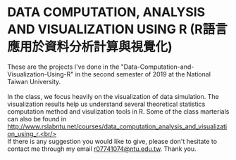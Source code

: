 # DATA COMPUTATION, ANALYSIS AND VISUALIZATION USING R (R語言應用於資料分析計算與視覺化)
These are the projects I've done in the "Data-Computation-and-Visualization-Using-R" in the second semester of 2019 at the National Taiwan University. <br/>
 <br/>
In the class, we focus heavily on the visualization of data simulation. The visualization results help us understand several theoretical statistics computation method and visulization tools in R. Some of the class marterials can also be found in http://www.rslabntu.net/courses/data_computation_analysis_and_visualization_using_r.<br/>
<br/>
If there is any suggestion you would like to give, please don't hesitate to contact me through my email r07741074@ntu.edu.tw. Thank you.
